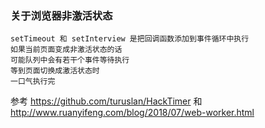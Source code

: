 ### 关于浏览器非激活状态

```
setTimeout 和 setInterview 是把回调函数添加到事件循环中执行
如果当前页面变成非激活状态的话
可能队列中会有若干个事件等待执行
等到页面切换成激活状态时
一口气执行完
```

参考 https://github.com/turuslan/HackTimer 和 http://www.ruanyifeng.com/blog/2018/07/web-worker.html
